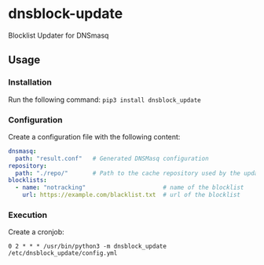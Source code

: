 # dnsblock-update
Blocklist Updater for DNSmasq

## Usage

### Installation

Run the following command:
```pip3 install dnsblock_update```

### Configuration

Create a configuration file with the following content:
```yaml
dnsmasq: 
  path: "result.conf"   # Generated DNSMasq configuration
repository:
  path: "./repo/"       # Path to the cache repository used by the updater
blocklists:
  - name: "notracking"                      # name of the blocklist
    url: https://example.com/blacklist.txt  # url of the blocklist
```

### Execution

Create a cronjob:
```
0 2 * * * /usr/bin/python3 -m dnsblock_update /etc/dnsblock_update/config.yml
```
